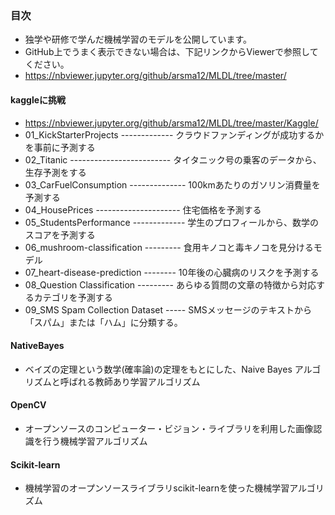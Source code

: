 ### 目次
- 独学や研修で学んだ機械学習のモデルを公開しています。
- GitHub上でうまく表示できない場合は、下記リンクからViewerで参照してください。
- https://nbviewer.jupyter.org/github/arsma12/MLDL/tree/master/

#### kaggleに挑戦
- https://nbviewer.jupyter.org/github/arsma12/MLDL/tree/master/Kaggle/
- 01_KickStarterProjects ------------- クラウドファンディングが成功するかを事前に予測する
- 02_Titanic ------------------------- タイタニック号の乗客のデータから、生存予測をする
- 03_CarFuelConsumption -------------- 100kmあたりのガソリン消費量を予測する
- 04_HousePrices --------------------- 住宅価格を予測する
- 05_StudentsPerformance ------------- 学生のプロフィールから、数学のスコアを予測する
- 06_mushroom-classification --------- 食用キノコと毒キノコを見分けるモデル
- 07_heart-disease-prediction -------- 10年後の心臓病のリスクを予測する
- 08_Question Classification --------- あらゆる質問の文章の特徴から対応するカテゴリを予測する
- 09_SMS Spam Collection Dataset ----- SMSメッセージのテキストから「スパム」または「ハム」に分類する。

#### NativeBayes
- ベイズの定理という数学(確率論)の定理をもとにした、Naive Bayes アルゴリズムと呼ばれる教師あり学習アルゴリズム

#### OpenCV
- オープンソースのコンピューター・ビジョン・ライブラリを利用した画像認識を行う機械学習アルゴリズム

#### Scikit-learn
- 機械学習のオープンソースライブラリscikit-learnを使った機械学習アルゴリズム

